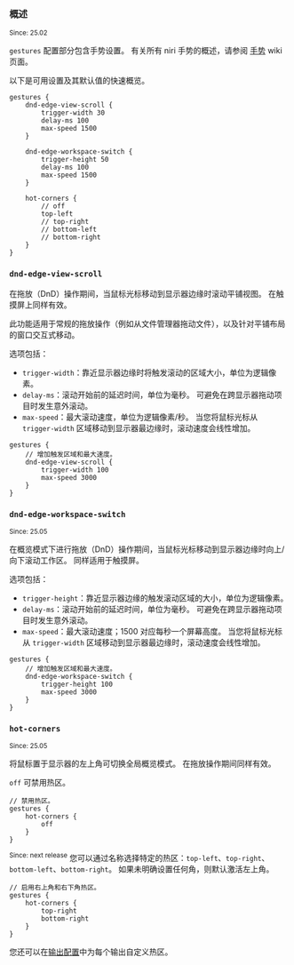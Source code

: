 ### 概述

<sup>Since: 25.02</sup>

`gestures` 配置部分包含手势设置。
有关所有 niri 手势的概述，请参阅 [手势](./Gestures.md) wiki 页面。

以下是可用设置及其默认值的快速概览。

```kdl
gestures {
    dnd-edge-view-scroll {
        trigger-width 30
        delay-ms 100
        max-speed 1500
    }

    dnd-edge-workspace-switch {
        trigger-height 50
        delay-ms 100
        max-speed 1500
    }

    hot-corners {
        // off
        top-left
        // top-right
        // bottom-left
        // bottom-right
    }
}
```

### `dnd-edge-view-scroll`

在拖放（DnD）操作期间，当鼠标光标移动到显示器边缘时滚动平铺视图。
在触摸屏上同样有效。

此功能适用于常规的拖放操作（例如从文件管理器拖动文件），以及针对平铺布局的窗口交互式移动。

选项包括：

- `trigger-width`：靠近显示器边缘时将触发滚动的区域大小，单位为逻辑像素。
- `delay-ms`：滚动开始前的延迟时间，单位为毫秒。
可避免在跨显示器拖动项目时发生意外滚动。
- `max-speed`：最大滚动速度，单位为逻辑像素/秒。
当您将鼠标光标从 `trigger-width` 区域移动到显示器最边缘时，滚动速度会线性增加。

```kdl
gestures {
    // 增加触发区域和最大速度。
    dnd-edge-view-scroll {
        trigger-width 100
        max-speed 3000
    }
}
```

### `dnd-edge-workspace-switch`

<sup>Since: 25.05</sup>

在概览模式下进行拖放（DnD）操作期间，当鼠标光标移动到显示器边缘时向上/向下滚动工作区。
同样适用于触摸屏。

选项包括：

- `trigger-height`：靠近显示器边缘的触发滚动区域的大小，单位为逻辑像素。
- `delay-ms`：滚动开始前的延迟时间，单位为毫秒。
可避免在跨显示器拖动项目时发生意外滚动。
- `max-speed`：最大滚动速度；1500 对应每秒一个屏幕高度。
当您将鼠标光标从 `trigger-width` 区域移动到显示器最边缘时，滚动速度会线性增加。

```kdl
gestures {
    // 增加触发区域和最大速度。
    dnd-edge-workspace-switch {
        trigger-height 100
        max-speed 3000
    }
}
```

### `hot-corners`

<sup>Since: 25.05</sup>

将鼠标置于显示器的左上角可切换全局概览模式。
在拖放操作期间同样有效。

`off` 可禁用热区。

```kdl
// 禁用热区。
gestures {
    hot-corners {
        off
    }
}
```

<sup>Since: next release</sup> 您可以通过名称选择特定的热区：`top-left`、`top-right`、`bottom-left`、`bottom-right`。
如果未明确设置任何角，则默认激活左上角。

```kdl
// 启用右上角和右下角热区。
gestures {
    hot-corners {
        top-right
        bottom-right
    }
}
```

您还可以在[输出配置](./Configuration:-Outputs.md#hot-corners)中为每个输出自定义热区。

